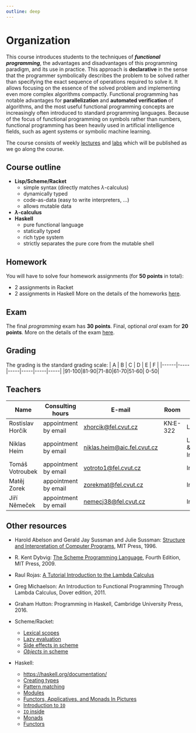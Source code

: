 ```yaml
---
outline: deep
---
```

# Organization

This course introduces students to the techniques of _**functional programming**_, the advantages
and disadvantages of this programming paradigm, and its use in practice.
This approach is **declarative** in the sense that the programmer symbolically describes the problem to be solved
rather than specifying the exact sequence of operations required to solve it. It allows focusing on
the essence of the solved problem and implementing even more complex algorithms compactly.
Functional programming has notable advantages for **parallelization** and **automated verification**
of algorithms, and the most useful functional programming concepts are increasingly often introduced
to standard programming languages. Because of the focus of functional programming on symbols rather
than numbers, functional programming has been heavily used in artificial intelligence fields, such
as agent systems or symbolic machine learning.

The course consists of weekly [lectures](lectures/) and [labs](labs/) which will be published
as we go along the course.

## Course outline

* **Lisp/Scheme/Racket**
    * simple syntax (directly matches $\lambda$-calculus)
    * dynamically typed
    * code-as-data (easy to write interpreters, ...)
    * allows mutable data
* **$\lambda$-calculus**
* **Haskell**
    * pure functional language
    * statically typed
    * rich type system
    * strictly separates the pure core from the mutable shell

## Homework

You will have to solve four homework assignments (for **50 points** in total):
* 2 assignments in Racket
* 2 assignments in Haskell
More on the details of the homeworks [here](homeworks/).

## Exam
The final *programming* exam has **30 points**.
Final, optional *oral* exam for **20 points**.
More on the details of the exam [here](exams/).

## Grading
The grading is the standard grading scale:
|  A   |  B  |  C  |  D  |  E  |  F  |
|------|-----|-----|-----|-----|-----|
|91-100|81-90|71-80|61-70|51-60| 0-50|


## Teachers

| Name             | Consulting hours     | E-mail                        | Room    | Role                 |
|------------------|----------------------|-------------------------------|---------|----------------------|
| Rostislav Horčík | appointment by email | <xhorcik@fel.cvut.cz>         | KN:E-322| Lecturer             |
| Niklas Heim      | appointment by email | <niklas.heim@aic.fel.cvut.cz> |         | Lecturer & Instructor|
| Tomáš Votroubek  | appointment by email | <votroto1@fel.cvut.cz>        |         | Instructor           |
| Matěj Zorek      | appointment by email | <zorekmat@fel.cvut.cz>        |         | Instructor           |
| Jiří Němeček     | appointment by email | <nemecj38@fel.cvut.cz>        |         | Instructor           |


## Other resources

* Harold Abelson and Gerald Jay Sussman and Julie Sussman: [Structure and Interpretation of Computer
  Programs](https://mitpress.mit.edu/sites/default/files/sicp/full-text/book/book.html), MIT Press,
  1996. 

* R. Kent Dybvig: [The Scheme Programming Language](https://www.scheme.com/tspl4/), Fourth Edition, MIT Press, 2009.

* Raul Rojas: [A Tutorial Introduction to the Lambda Calculus](http://www.inf.fu-berlin.de/lehre/WS03/alpi/lambda.pdf)

* Greg Michaelson: An Introduction to Functional Programming Through Lambda Calculus, Dover edition, 2011. 

* Graham Hutton: Programming in Haskell, Cambridge University Press, 2016.


* Scheme/Racket:
    * [Lexical scopes](https://docs.racket-lang.org/guide/eval.html)
    * [Lazy evaluation](https://sites.ualberta.ca/~jhoover/325/CourseNotes/section/Scheme_3.htm )
    * [Side effects in scheme](https://courses.cs.washington.edu/courses/cse341/05au/lectures/scheme-side-effects.html)
    * [*Objects* in scheme](http://sarabander.github.io/sicp/html/3_002e1.xhtml)

* Haskell:
    * https://haskell.org/documentation/
    * [Creating types](http://learnyouahaskell.com/making-our-own-types-and-typeclasses)
    * [Pattern matching](https://www.haskell.org/tutorial/patterns.html)
    * [Modules](https://www.haskell.org/tutorial/modules.html)
    * [Functors, Applicatives, and Monads In Pictures](https://adit.io/posts/2013-04-17-functors,_applicatives,_and_monads_in_pictures.html)
    * [Introduction to `IO`](https://wiki.haskell.org/Introduction_to_IO)
    * [`IO` inside](https://wiki.haskell.org/IO_inside)
    * [Monads](https://www.schoolofhaskell.com/user/bartosz/basics-of-haskell/10_Error_Handling)
    * [Functors](http://learnyouahaskell.com/functors-applicative-functors-and-monoids)



<!--
broken links
* Streams: https://mitpress.mit.edu/sites/default/files/sicp/full-text/book/book-Z-H-24.html
-->


